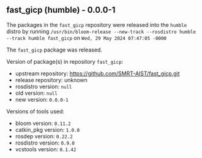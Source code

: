 ## fast_gicp (humble) - 0.0.0-1

The packages in the `fast_gicp` repository were released into the `humble` distro by running `/usr/bin/bloom-release --new-track --rosdistro humble --track humble fast_gicp` on `Wed, 29 May 2024 07:47:05 -0000`

The `fast_gicp` package was released.

Version of package(s) in repository `fast_gicp`:

- upstream repository: https://github.com/SMRT-AIST/fast_gicp.git
- release repository: unknown
- rosdistro version: `null`
- old version: `null`
- new version: `0.0.0-1`

Versions of tools used:

- bloom version: `0.11.2`
- catkin_pkg version: `1.0.0`
- rosdep version: `0.22.2`
- rosdistro version: `0.9.0`
- vcstools version: `0.1.42`


